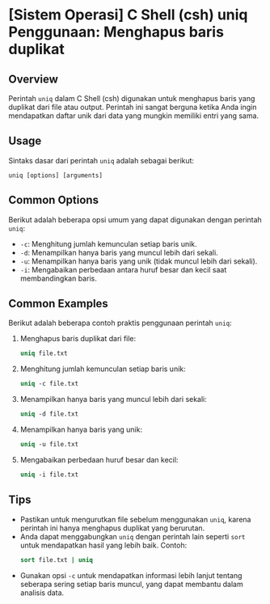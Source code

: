 # [Sistem Operasi] C Shell (csh) uniq Penggunaan: Menghapus baris duplikat

## Overview
Perintah `uniq` dalam C Shell (csh) digunakan untuk menghapus baris yang duplikat dari file atau output. Perintah ini sangat berguna ketika Anda ingin mendapatkan daftar unik dari data yang mungkin memiliki entri yang sama.

## Usage
Sintaks dasar dari perintah `uniq` adalah sebagai berikut:

```
uniq [options] [arguments]
```

## Common Options
Berikut adalah beberapa opsi umum yang dapat digunakan dengan perintah `uniq`:

- `-c`: Menghitung jumlah kemunculan setiap baris unik.
- `-d`: Menampilkan hanya baris yang muncul lebih dari sekali.
- `-u`: Menampilkan hanya baris yang unik (tidak muncul lebih dari sekali).
- `-i`: Mengabaikan perbedaan antara huruf besar dan kecil saat membandingkan baris.

## Common Examples
Berikut adalah beberapa contoh praktis penggunaan perintah `uniq`:

1. Menghapus baris duplikat dari file:
   ```csh
   uniq file.txt
   ```

2. Menghitung jumlah kemunculan setiap baris unik:
   ```csh
   uniq -c file.txt
   ```

3. Menampilkan hanya baris yang muncul lebih dari sekali:
   ```csh
   uniq -d file.txt
   ```

4. Menampilkan hanya baris yang unik:
   ```csh
   uniq -u file.txt
   ```

5. Mengabaikan perbedaan huruf besar dan kecil:
   ```csh
   uniq -i file.txt
   ```

## Tips
- Pastikan untuk mengurutkan file sebelum menggunakan `uniq`, karena perintah ini hanya menghapus duplikat yang berurutan.
- Anda dapat menggabungkan `uniq` dengan perintah lain seperti `sort` untuk mendapatkan hasil yang lebih baik. Contoh:
  ```csh
  sort file.txt | uniq
  ```
- Gunakan opsi `-c` untuk mendapatkan informasi lebih lanjut tentang seberapa sering setiap baris muncul, yang dapat membantu dalam analisis data.